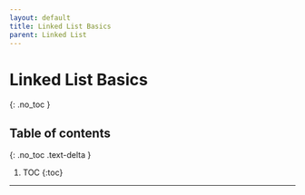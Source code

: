 ```yaml
---
layout: default
title: Linked List Basics
parent: Linked List
---
```


# Linked List Basics

{: .no_toc }

## Table of contents
{: .no_toc .text-delta }

1. TOC
{:toc}

---


